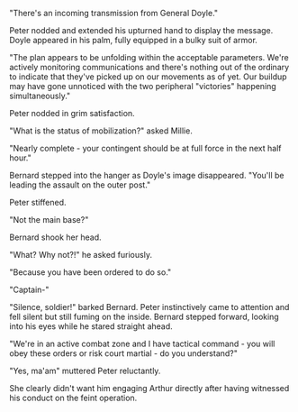 "There's an incoming transmission from General Doyle."

Peter nodded and extended his upturned hand to display the message. Doyle appeared in his palm, fully equipped in a bulky suit of armor.

"The plan appears to be unfolding within the acceptable parameters. We're actively monitoring communications and there's nothing out of the ordinary to indicate that they've picked up on our movements as of yet. Our buildup may have gone unnoticed with the two peripheral "victories" happening simultaneously."

Peter nodded in grim satisfaction.

"What is the status of mobilization?" asked Millie.

"Nearly complete - your contingent should be at full force in the next half hour."

Bernard stepped into the hanger as Doyle's image disappeared. "You'll be leading the assault on the outer post."

Peter stiffened.

"Not the main base?"

Bernard shook her head.

"What? Why not?!" he asked furiously.

"Because you have been ordered to do so."

"Captain-"

"Silence, soldier!" barked Bernard. Peter instinctively came to attention and fell silent but still fuming on the inside. Bernard stepped forward, looking into his eyes while he stared straight ahead.

"We're in an active combat zone and I have tactical command - you will obey these orders or risk court martial - do you understand?"

"Yes, ma'am" muttered Peter reluctantly.

She clearly didn't want him engaging Arthur directly after having witnessed his conduct on the feint operation.
